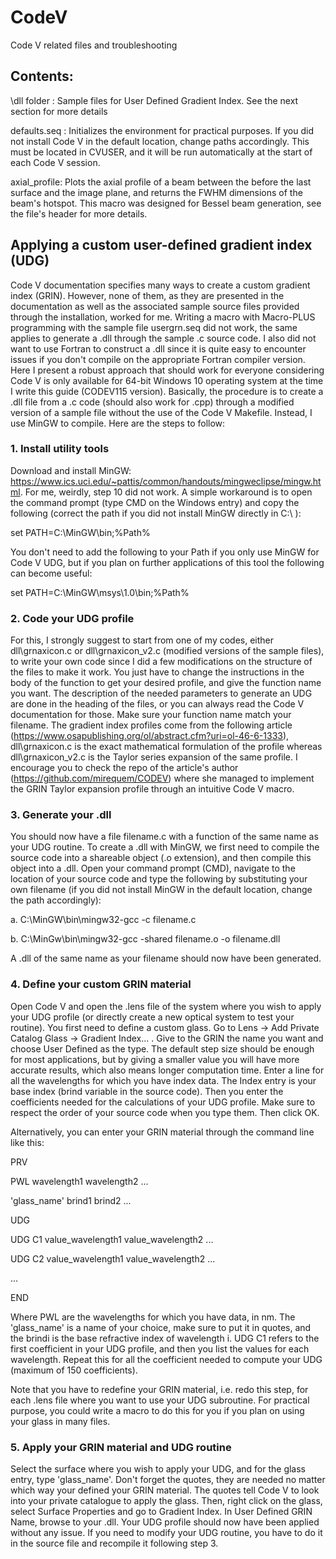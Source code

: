 # CodeV
Code V related files and troubleshooting

## Contents:

\dll folder : Sample files for User Defined Gradient Index. See the next section for more details

defaults.seq : Initializes the environment for practical purposes. If you did not install Code V in the default location, change paths accordingly. This must be located in CVUSER, and it will be run automatically at the start of each Code V session.

axial_profile: Plots the axial profile of a beam between the before the last surface and the image plane, and returns the FWHM dimensions of the beam's hotspot. This macro was designed for Bessel beam generation, see the file's header for more details.


## Applying a custom user-defined gradient index (UDG)

Code V documentation specifies many ways to create a custom gradient index (GRIN). However, none of them, as they are presented in the documentation as well as the associated sample source files provided through the installation, worked for me. Writing a macro with Macro-PLUS programming with the sample file usergrn.seq did not work, the same applies to generate a .dll through the sample .c source code. I also did not want to use Fortran to construct a .dll since it is quite easy to encounter issues if you don't compile on the appropriate Fortran compiler version. Here I present a robust approach that should work for everyone considering Code V is only available for 64-bit Windows 10 operating system at the time I write this guide (CODEV115 version). Basically, the procedure is to create a .dll file from a .c code (should also work for .cpp) through a modified version of a sample file without the use of the Code V Makefile. Instead, I use MinGW to compile. Here are the steps to follow:

### 1. Install utility tools

Download and install MinGW: https://www.ics.uci.edu/~pattis/common/handouts/mingweclipse/mingw.html. For me, weirdly, step 10 did not work. A simple workaround is to open the command prompt (type CMD on the Windows entry) and copy the following (correct the path if you did not install MinGW directly in C:\ ):

  set PATH=C:\MinGW\bin;%Path%
  
You don't need to add the following to your Path if you only use MinGW for Code V UDG, but if you plan on further applications of this tool the following can become useful:
  
  set PATH=C:\MinGW\msys\1.0\bin;%Path%
  
### 2. Code your UDG profile

For this, I strongly suggest to start from one of my codes, either dll\grnaxicon.c or dll\grnaxicon_v2.c (modified versions of the sample files), to write your own code since I did a few modifications on the structure of the files to make it work. You just have to change the instructions in the body of the function to get your desired profile, and give the function name you want. The description of the needed parameters to generate an UDG are done in the heading of the files, or you can always read the Code V documentation for those. Make sure your function name match your filename. The gradient index profiles come from the following article (https://www.osapublishing.org/ol/abstract.cfm?uri=ol-46-6-1333), dll\grnaxicon.c is the exact mathematical formulation of the profile whereas dll\grnaxicon_v2.c is the Taylor series expansion of the same profile. I encourage you to check the repo of the article's author (https://github.com/mirequem/CODEV) where she managed to implement the GRIN Taylor expansion profile through an intuitive Code V macro.

### 3. Generate your .dll

You should now have a file filename.c with a function of the same name as your UDG routine. To create a .dll with MinGW, we first need to compile the source code into a shareable object (.o extension), and then compile this object into a .dll. Open your command prompt (CMD), navigate to the location of your source code and type the following by substituting your own filename (if you did not install MinGW in the default location, change the path accordingly):

  a. C:\MinGW\bin\mingw32-gcc -c filename.c
  
  b. C:\MinGw\bin\mingw32-gcc -shared filename.o -o filename.dll
  
A .dll of the same name as your filename should now have been generated.

### 4. Define your custom GRIN material
 
Open Code V and open the .lens file of the system where you wish to apply your UDG profile (or directly create a new optical system to test your routine). You first need to define a custom glass. Go to Lens -> Add Private Catalog Glass -> Gradient Index... . Give to the GRIN the name you want and choose User Defined as the type. The default step size should be enough for most applications, but by giving a smaller value you will have more accurate results, which also means longer computation time. Enter a line for all the wavelengths for which you have index data. The Index entry is your base index (brind variable in the source code). Then you enter the coefficients needed for the calculations of your UDG profile. Make sure to respect the order of your source code when you type them. Then click OK.

Alternatively, you can enter your GRIN material through the command line like this:

PRV

PWL wavelength1 wavelength2 ...

'glass_name' brind1 brind2 ...

UDG

UDG C1 value_wavelength1 value_wavelength2 ...

UDG C2 value_wavelength1 value_wavelength2 ...

...

END

Where PWL are the wavelengths for which you have data, in nm. The 'glass_name' is a name of your choice, make sure to put it in quotes, and the brindi is the base refractive index of wavelength i. UDG C1 refers to the first coefficient in your UDG profile, and then you list the values for each wavelength. Repeat this for all the coefficient needed to compute your UDG (maximum of 150 coefficients).

Note that you have to redefine your GRIN material, i.e. redo this step, for each .lens file where you want to use your UDG subroutine. For practical purpose, you could write a macro to do this for you if you plan on using your glass in many files.

### 5. Apply your GRIN material and UDG routine

Select the surface where you wish to apply your UDG, and for the glass entry, type 'glass_name'. Don't forget the quotes, they are needed no matter which way your defined your GRIN material. The quotes tell Code V to look into your private catalogue to apply the glass. Then, right click on the glass, select Surface Properties and go to Gradient Index. In User Defined GRIN Name, browse to your .dll. Your UDG profile should now have been applied without any issue. If you need to modify your UDG routine, you have to do it in the source file and recompile it following step 3.
